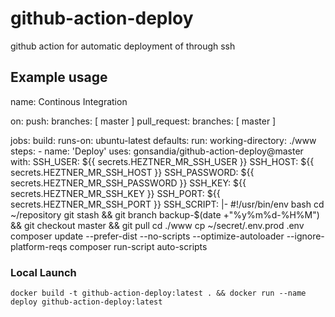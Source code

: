 # github-action-deploy
github action for automatic deployment of through ssh

## Example usage

  name: Continous Integration

  on:
    push:
      branches: [ master ]
    pull_request:
      branches: [ master ]

  jobs:
    build:
      runs-on: ubuntu-latest
      defaults:
        run:
          working-directory: ./www
      steps:
        - name: 'Deploy'
          uses: gonsandia/github-action-deploy@master
          with:
            SSH_USER: ${{ secrets.HEZTNER_MR_SSH_USER }}
            SSH_HOST: ${{ secrets.HEZTNER_MR_SSH_HOST }}
            SSH_PASSWORD: ${{ secrets.HEZTNER_MR_SSH_PASSWORD }}
            SSH_KEY: ${{ secrets.HEZTNER_MR_SSH_KEY }}
            SSH_PORT: ${{ secrets.HEZTNER_MR_SSH_PORT }}
            SSH_SCRIPT: |-
              #!/usr/bin/env bash
              cd ~/repository
              git stash  && git branch backup-$(date +"%y%m%d-%H%M") && git checkout master && git pull
              cd ./www
              cp ~/secret/.env.prod .env
              composer update --prefer-dist --no-scripts --optimize-autoloader --ignore-platform-reqs
              composer run-script auto-scripts

### Local Launch

    docker build -t github-action-deploy:latest . && docker run --name deploy github-action-deploy:latest 
